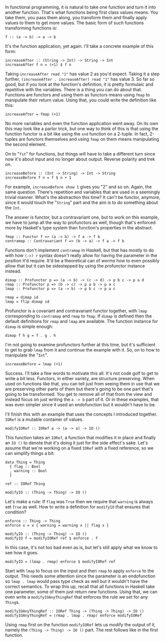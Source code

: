 In functional programming, it is natural to take one function and turn
it into another function.  That's what functions being first class
values means.  You take them, you pass them along, you transform them
and finally apply values to them to get more values.  The basic form
of such functions transforming functions is:

```
f :: (a -> b) -> a -> b
```

It's the function application, yet again.  I'll take a concrete
example of this form:

```
increaseAfter :: (String -> Int) -> String -> Int
increaseAfter f n = (+1) $ f n
```

Taking `increaseAfter read "1"` has value 2 as you'd expect.  Taking
it a step further, `(increaseAfter . increaseAfter) read "1"` has
value 3.  So far so good, but if you look at the function's
definition, it is pretty formulaic and repetitive with the variables.
There is a thing you can do about that.  Functions are functors and
using them as functors means using `fmap` to manipulate their return
value.  Using that, you could write the definition like this:

```
increaseAfter = fmap (+1)
```

No more variables and even the function application went away.  On its
own this may look like a parlor trick, but one way to think of this is
that using the function functor is a bit like using the `snd` function
on a 2-tuple.  In fact, 2-tuples are functors themselves and using
`fmap` on them means manipulating the second element.

On to "`fst`" for functions, but things will have to take a different
turn since now it's about input and no longer about output.  Reverse
polarity and trek on.

```
increaseBefore :: (Int -> String) -> Int -> String
increaseBefore f n = f $ n + 1
```

For example, `increaseBefore show 1` gives you "2" and so on.  Again,
the same question.  There's repetition and variables that are used in
a seemingly trivial manner.  What's the abstraction this time?  It
can't be functor, anymore, since it would touch the "`String`" part
and the aim is to do something about the `Int`.

The answer is functor, but a contravariant one, but to work on this
example, we have to jump all the way to profunctors as well, though
that's enforced more by Haskell's type system than function's
properties in the abstract.

```
fmap :: Functor f => (a -> b) -> f a -> f b
contramap :: Contravariant f => (b -> a) -> f a -> f b
```

Functions don't implement `contramap` in Haskell, but that has mostly
to do with how `(->) r` syntax doesn't really allow for having the
parameter in the position it'd require.  It'd be a theoretical can of
worms how to even possibly allow that but it can be sidestepped by
using the profunctor instance instead.

```
dimap :: Profunctor p => (a -> b) -> (c -> d) -> p b c -> p a d
rmap :: Profunctor p => (b -> c) -> p a b -> p a c
lmap :: Profunctor p => (a -> b) -> p b c -> p a c

rmap = dimap id
lmap = flip dimap id 
```

Profunctor is a covariant and contravariant functor together, with
`lmap` corresponding to `contramap` and `rmap` to `fmap`.  If `dimap`
is defined then the default definitions for `rmap` and `lmap` are
available.  The function instance for `dimap` is simple enough:

```
dimap f h g = f . g . h
```

I'm not going to examine profunctors further at this time, but it's
sufficient to get to grab `lmap` from it and continue the example with
it.  So, on to how to manipulate the "`Int`".

```
increaseBefore = lmap (+1)
```

Success.  I'll take a few words to motivate this all.  It's not code
golf to get to write a bit less.  Functors, in either variety, are
structure preserving.  When used on functions like that, you can tell
just from seeing them in use that we are preserving other parts of
them but there's going to be one part that's going to be transformed.
You get to remove all of that from the view and instead focus on just
writing the `a -> b` part of it.  Or in these examples, that was even
simpler since it used an endofunction but it wouldn't have to be.

I'll finish this with an example that uses the concepts I introduced
together.  `IORef` is a mutable container of values.

```
modifyIORef :: IORef a -> (a -> a) -> IO ()
```

This function takes an `IORef`, a function that modifies it in place
and finally an `IO ()` to denote that it's doing it just for the side
effect's sake.  Let's assume that we're working on a fixed `IORef`
with a fixed reference, so we can simplify things a bit:

```
data Thing = Thing
  { flag :: Bool
  , warning :: Bool
  }

ref :: IORef Thing

modifyIO :: (Thing -> Thing) -> IO ()
```

Let's make a rule: If `flag` was `True` then we require that `warning`
is always set `True` as well.  How to write a definition for
`modifyIO` that ensures that condition?

```
enforce :: Thing -> Thing
enforce x = x { warning = warning x || flag x }

modifyIO :: (Thing -> Thing) -> IO ()
modifyIO f = modifyIORef ref $ enforce . f
```

In this case, it's not too bad even as is, but let's still apply what
we know to see how it goes.

```
modifyIO = (lmap . rmap) enforce $ modifyIORef ref
```

Start with `lmap` to focus on the input and then `rmap` to apply
`enforce` to the output.  This needs some attention since the
parameter is an endofunction so `lmap . lmap` would pass type check as
well but it wouldn't have the correct semantics.  To wrap this up,
recall that all functions in Haskell take one parameter, some of them
just return new functions.  Using that, we can even write a
`modifyIOAnyThingRef` that enforces the rule we set for any `Thing`s.

```
modifyIOAnyThingRef :: IORef Thing -> (Thing -> Thing) -> IO ()
modifyIOAnyThingRef = (rmap . lmap . rmap) enforce modifyIORef
```

Using `rmap` first on the function `modifyIORef` lets us modify the
output of it, namely the `(Thing -> Thing) -> IO ()` part.  The rest
follows like in the first function.
